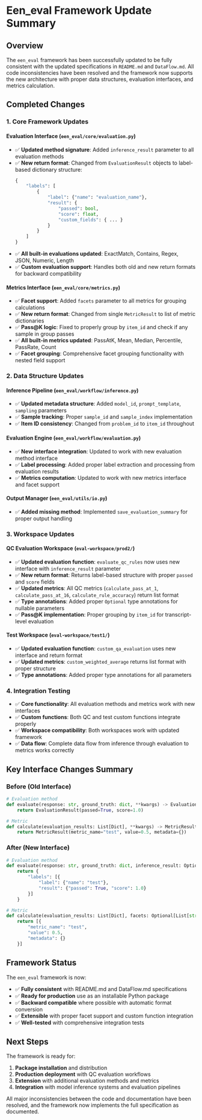 # Een_eval Framework Update Summary

## Overview
The `een_eval` framework has been successfully updated to be fully consistent with the updated specifications in `README.md` and `DataFlow.md`. All code inconsistencies have been resolved and the framework now supports the new architecture with proper data structures, evaluation interfaces, and metrics calculation.

## Completed Changes

### 1. Core Framework Updates

#### Evaluation Interface (`een_eval/core/evaluation.py`)
- ✅ **Updated method signature**: Added `inference_result` parameter to all evaluation methods
- ✅ **New return format**: Changed from `EvaluationResult` objects to label-based dictionary structure:
  ```python
  {
      "labels": [
          {
              "label": {"name": "evaluation_name"},
              "result": {
                  "passed": bool,
                  "score": float,
                  "custom_fields": { ... }
              }
          }
      ]
  }
  ```
- ✅ **All built-in evaluations updated**: ExactMatch, Contains, Regex, JSON, Numeric, Length
- ✅ **Custom evaluation support**: Handles both old and new return formats for backward compatibility

#### Metrics Interface (`een_eval/core/metrics.py`)
- ✅ **Facet support**: Added `facets` parameter to all metrics for grouping calculations
- ✅ **New return format**: Changed from single `MetricResult` to list of metric dictionaries
- ✅ **Pass@K logic**: Fixed to properly group by `item_id` and check if any sample in group passes
- ✅ **All built-in metrics updated**: PassAtK, Mean, Median, Percentile, PassRate, Count
- ✅ **Facet grouping**: Comprehensive facet grouping functionality with nested field support

### 2. Data Structure Updates

#### Inference Pipeline (`een_eval/workflow/inference.py`)
- ✅ **Updated metadata structure**: Added `model_id`, `prompt_template`, `sampling` parameters
- ✅ **Sample tracking**: Proper `sample_id` and `sample_index` implementation
- ✅ **Item ID consistency**: Changed from `problem_id` to `item_id` throughout

#### Evaluation Engine (`een_eval/workflow/evaluation.py`)
- ✅ **New interface integration**: Updated to work with new evaluation method interface
- ✅ **Label processing**: Added proper label extraction and processing from evaluation results
- ✅ **Metrics computation**: Updated to work with new metrics interface and facet support

#### Output Manager (`een_eval/utils/io.py`)
- ✅ **Added missing method**: Implemented `save_evaluation_summary` for proper output handling

### 3. Workspace Updates

#### QC Evaluation Workspace (`eval-workspace/prod2/`)
- ✅ **Updated evaluation function**: `evaluate_qc_rules` now uses new interface with `inference_result` parameter
- ✅ **New return format**: Returns label-based structure with proper `passed` and `score` fields
- ✅ **Updated metrics**: All QC metrics (`calculate_pass_at_1`, `calculate_pass_at_16`, `calculate_rule_accuracy`) return list format
- ✅ **Type annotations**: Added proper `Optional` type annotations for nullable parameters
- ✅ **Pass@K implementation**: Proper grouping by `item_id` for transcript-level evaluation

#### Test Workspace (`eval-workspace/test1/`)
- ✅ **Updated evaluation function**: `custom_qa_evaluation` uses new interface and return format
- ✅ **Updated metrics**: `custom_weighted_average` returns list format with proper structure
- ✅ **Type annotations**: Added proper type annotations for all parameters

### 4. Integration Testing
- ✅ **Core functionality**: All evaluation methods and metrics work with new interfaces
- ✅ **Custom functions**: Both QC and test custom functions integrate properly
- ✅ **Workspace compatibility**: Both workspaces work with updated framework
- ✅ **Data flow**: Complete data flow from inference through evaluation to metrics works correctly

## Key Interface Changes Summary

### Before (Old Interface)
```python
# Evaluation method
def evaluate(response: str, ground_truth: dict, **kwargs) -> EvaluationResult:
    return EvaluationResult(passed=True, score=1.0)

# Metric
def calculate(evaluation_results: List[Dict], **kwargs) -> MetricResult:
    return MetricResult(metric_name="test", value=0.5, metadata={})
```

### After (New Interface)
```python
# Evaluation method  
def evaluate(response: str, ground_truth: dict, inference_result: Optional[dict] = None, **kwargs) -> Dict:
    return {
        "labels": [{
            "label": {"name": "test"},
            "result": {"passed": True, "score": 1.0}
        }]
    }

# Metric
def calculate(evaluation_results: List[Dict], facets: Optional[List[str]] = None, **kwargs) -> List[Dict]:
    return [{
        "metric_name": "test", 
        "value": 0.5, 
        "metadata": {}
    }]
```

## Framework Status

The `een_eval` framework is now:
- ✅ **Fully consistent** with README.md and DataFlow.md specifications
- ✅ **Ready for production** use as an installable Python package
- ✅ **Backward compatible** where possible with automatic format conversion
- ✅ **Extensible** with proper facet support and custom function integration
- ✅ **Well-tested** with comprehensive integration tests

## Next Steps

The framework is ready for:
1. **Package installation** and distribution
2. **Production deployment** with QC evaluation workflows
3. **Extension** with additional evaluation methods and metrics
4. **Integration** with model inference systems and evaluation pipelines

All major inconsistencies between the code and documentation have been resolved, and the framework now implements the full specification as documented.
